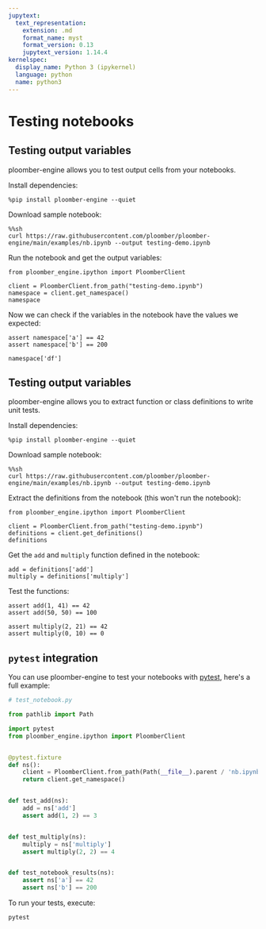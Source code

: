 ```yaml
---
jupytext:
  text_representation:
    extension: .md
    format_name: myst
    format_version: 0.13
    jupytext_version: 1.14.4
kernelspec:
  display_name: Python 3 (ipykernel)
  language: python
  name: python3
---
```


# Testing notebooks

## Testing output variables

ploomber-engine allows you to test output cells from your notebooks.

Install dependencies:

```{code-cell} ipython3
%pip install ploomber-engine --quiet
```

Download sample notebook:

```{code-cell} ipython3
%%sh
curl https://raw.githubusercontent.com/ploomber/ploomber-engine/main/examples/nb.ipynb --output testing-demo.ipynb
```

Run the notebook and get the output variables:

```{code-cell} ipython3
from ploomber_engine.ipython import PloomberClient

client = PloomberClient.from_path("testing-demo.ipynb")
namespace = client.get_namespace()
namespace
```

Now we can check if the variables in the notebook have the values we expected:

```{code-cell} ipython3
assert namespace['a'] == 42
assert namespace['b'] == 200
```

```{code-cell} ipython3
namespace['df']
```

## Testing output variables

ploomber-engine allows you to extract function or class definitions to write unit tests.

Install dependencies:

```{code-cell} ipython3
%pip install ploomber-engine --quiet
```

Download sample notebook:

```{code-cell} ipython3
%%sh
curl https://raw.githubusercontent.com/ploomber/ploomber-engine/main/examples/nb.ipynb --output testing-demo.ipynb
```

Extract the definitions from the notebook (this won't run the notebook):

```{code-cell} ipython3
from ploomber_engine.ipython import PloomberClient

client = PloomberClient.from_path("testing-demo.ipynb")
definitions = client.get_definitions()
definitions
```

Get the `add` and `multiply` function defined in the notebook:

```{code-cell} ipython3
add = definitions['add']
multiply = definitions['multiply']
```

Test the functions:

```{code-cell} ipython3
assert add(1, 41) == 42
assert add(50, 50) == 100
```

```{code-cell} ipython3
assert multiply(2, 21) == 42
assert multiply(0, 10) == 0
```

## `pytest` integration

You can use ploomber-engine to test your notebooks with [pytest](https://docs.pytest.org/en/7.2.x/), here's a full example:

```python
# test_notebook.py

from pathlib import Path

import pytest
from ploomber_engine.ipython import PloomberClient


@pytest.fixture
def ns():
    client = PloomberClient.from_path(Path(__file__).parent / 'nb.ipynb')
    return client.get_namespace()


def test_add(ns):
    add = ns['add']
    assert add(1, 2) == 3


def test_multiply(ns):
    multiply = ns['multiply']
    assert multiply(2, 2) == 4


def test_notebook_results(ns):
    assert ns['a'] == 42
    assert ns['b'] == 200
```

To run your tests, execute:

```sh
pytest
```

```{code-cell} ipython3

```
